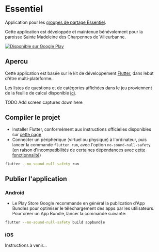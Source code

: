 # Essentiel

Application pour les [groupes de partage Essentiel](https://www.saintemadeleinevilleurbanne.fr/groupe-essentiel/).

Cette application est développée et maintenue bénévolement pour la paroisse Sainte Madeleine des Charpennes de Villeurbanne.

<a href='https://play.google.com/store/apps/details?id=app.essentiel&hl=fr&gl=FR&pcampaignid=pcampaignidMKT-Other-global-all-co-prtnr-py-PartBadge-Mar2515-1'><img alt='Disponible sur Google Play' src='https://play.google.com/intl/en_us/badges/static/images/badges/fr_badge_web_generic.png'/></a>

## Apercu

Cette application est basée sur le kit de développement [Flutter](https://flutter.dev/), dans lebut d'être multi-plateforme.

Les listes de questions et de catégories affichées dans le jeu
proviennent de la feuille de calcul disponible [ici](https://docs.google.com/spreadsheets/d/1cR8lE6eCvDrgUXAVD1bmm36j6v5MtOEurSOAEfrTcCI/edit#gid=0).

TODO Add screen captures down here

## Compiler le projet

- Installer Flutter, conformément aux instructions officielles disponibles sur [cette page](https://docs.flutter.dev/get-started/install)
- Connecter un périphérique (virtuel ou physique) à l'ordinateur, puis lancer la commande `flutter run`, avec l'option `no-sound-null-safety`
(en raison d'incompatibilités de certaines dépendances avec [cette fonctionnalité](https://dart.dev/null-safety))

```bash
flutter --no-sound-null-safety run
```

## Publier l'application

### Android

- Le Play Store Google recommande en général la publication d'App Bundles pour optimiser le téléchargement des apps par les utilisateurs. Pour créer un App Bundle, lancer la commande suivante:
```bash
flutter --no-sound-null-safety build appbundle
```

### iOS

Instructions à venir...
